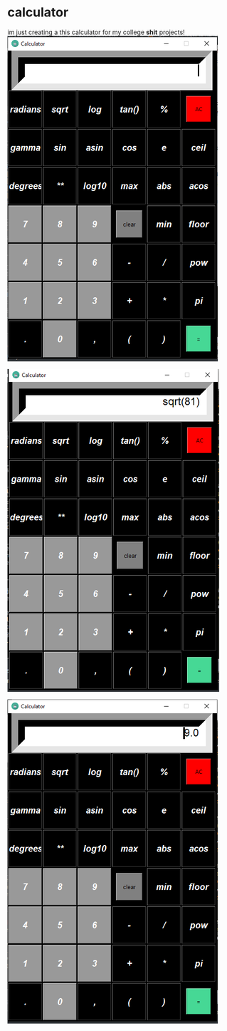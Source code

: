 # calculator
im just creating a this calculator for my college **shit** projects!
![ScreenShot of this shit](ss1.png)

![square-root](ss2.png)

![square-root](ss3.png)

